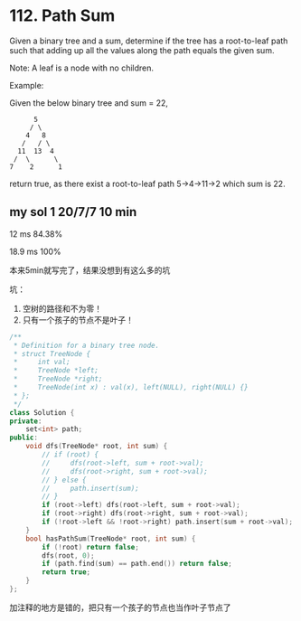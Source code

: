 # 112. Path Sum

Given a binary tree and a sum, determine if the tree has a root-to-leaf path such that adding up all the values along the path equals the given sum.

Note: A leaf is a node with no children.

Example:

Given the below binary tree and sum = 22,
```
      5
     / \
    4   8
   /   / \
  11  13  4
 /  \      \
7    2      1
```

return true, as there exist a root-to-leaf path 5->4->11->2 which sum is 22.

## my sol 1     20/7/7      10 min

12 ms   84.38%

18.9 ms 100%

本来5min就写完了，结果没想到有这么多的坑

坑：
1. 空树的路径和不为零！
2. 只有一个孩子的节点不是叶子！

``` C++
/**
 * Definition for a binary tree node.
 * struct TreeNode {
 *     int val;
 *     TreeNode *left;
 *     TreeNode *right;
 *     TreeNode(int x) : val(x), left(NULL), right(NULL) {}
 * };
 */
class Solution {
private:
    set<int> path;
public:
    void dfs(TreeNode* root, int sum) {
        // if (root) {
        //     dfs(root->left, sum + root->val);
        //     dfs(root->right, sum + root->val);
        // } else {
        //     path.insert(sum);
        // }
        if (root->left) dfs(root->left, sum + root->val);
        if (root->right) dfs(root->right, sum + root->val);
        if (!root->left && !root->right) path.insert(sum + root->val);
    }
    bool hasPathSum(TreeNode* root, int sum) {
        if (!root) return false;
        dfs(root, 0);
        if (path.find(sum) == path.end()) return false;
        return true;
    }
};
```

加注释的地方是错的，把只有一个孩子的节点也当作叶子节点了

